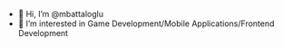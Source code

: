 - 👋 Hi, I’m @mbattaloglu
- 👀 I’m interested in Game Development/Mobile Applications/Frontend Development
